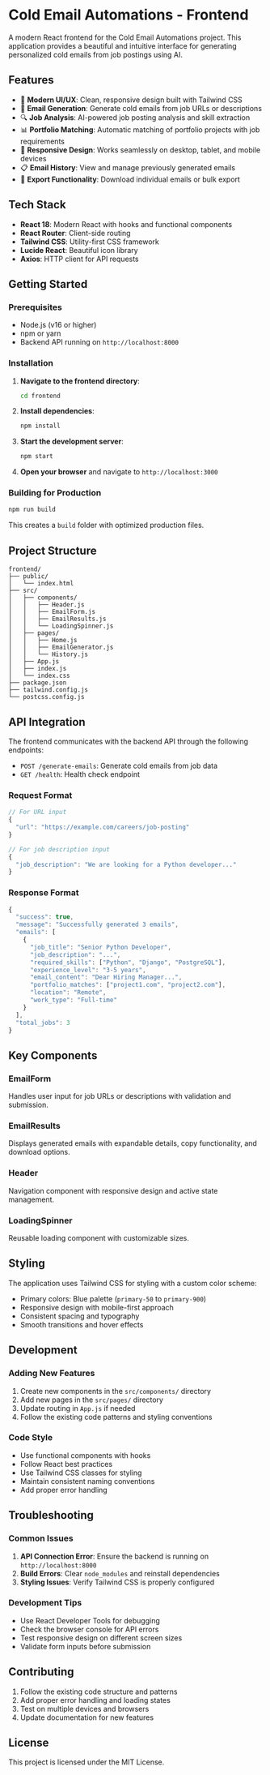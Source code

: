  # Cold Email Automations - Frontend

A modern React frontend for the Cold Email Automations project. This application provides a beautiful and intuitive interface for generating personalized cold emails from job postings using AI.

## Features

- 🎨 **Modern UI/UX**: Clean, responsive design built with Tailwind CSS
- 📝 **Email Generation**: Generate cold emails from job URLs or descriptions
- 🔍 **Job Analysis**: AI-powered job posting analysis and skill extraction
- 📊 **Portfolio Matching**: Automatic matching of portfolio projects with job requirements
- 📱 **Responsive Design**: Works seamlessly on desktop, tablet, and mobile devices
- 📋 **Email History**: View and manage previously generated emails
- 💾 **Export Functionality**: Download individual emails or bulk export

## Tech Stack

- **React 18**: Modern React with hooks and functional components
- **React Router**: Client-side routing
- **Tailwind CSS**: Utility-first CSS framework
- **Lucide React**: Beautiful icon library
- **Axios**: HTTP client for API requests

## Getting Started

### Prerequisites

- Node.js (v16 or higher)
- npm or yarn
- Backend API running on `http://localhost:8000`

### Installation

1. **Navigate to the frontend directory**:
   ```bash
   cd frontend
   ```

2. **Install dependencies**:
   ```bash
   npm install
   ```

3. **Start the development server**:
   ```bash
   npm start
   ```

4. **Open your browser** and navigate to `http://localhost:3000`

### Building for Production

```bash
npm run build
```

This creates a `build` folder with optimized production files.

## Project Structure

```
frontend/
├── public/
│   └── index.html
├── src/
│   ├── components/
│   │   ├── Header.js
│   │   ├── EmailForm.js
│   │   ├── EmailResults.js
│   │   └── LoadingSpinner.js
│   ├── pages/
│   │   ├── Home.js
│   │   ├── EmailGenerator.js
│   │   └── History.js
│   ├── App.js
│   ├── index.js
│   └── index.css
├── package.json
├── tailwind.config.js
└── postcss.config.js
```

## API Integration

The frontend communicates with the backend API through the following endpoints:

- `POST /generate-emails`: Generate cold emails from job data
- `GET /health`: Health check endpoint

### Request Format

```javascript
// For URL input
{
  "url": "https://example.com/careers/job-posting"
}

// For job description input
{
  "job_description": "We are looking for a Python developer..."
}
```

### Response Format

```javascript
{
  "success": true,
  "message": "Successfully generated 3 emails",
  "emails": [
    {
      "job_title": "Senior Python Developer",
      "job_description": "...",
      "required_skills": ["Python", "Django", "PostgreSQL"],
      "experience_level": "3-5 years",
      "email_content": "Dear Hiring Manager...",
      "portfolio_matches": ["project1.com", "project2.com"],
      "location": "Remote",
      "work_type": "Full-time"
    }
  ],
  "total_jobs": 3
}
```

## Key Components

### EmailForm
Handles user input for job URLs or descriptions with validation and submission.

### EmailResults
Displays generated emails with expandable details, copy functionality, and download options.

### Header
Navigation component with responsive design and active state management.

### LoadingSpinner
Reusable loading component with customizable sizes.

## Styling

The application uses Tailwind CSS for styling with a custom color scheme:

- Primary colors: Blue palette (`primary-50` to `primary-900`)
- Responsive design with mobile-first approach
- Consistent spacing and typography
- Smooth transitions and hover effects

## Development

### Adding New Features

1. Create new components in the `src/components/` directory
2. Add new pages in the `src/pages/` directory
3. Update routing in `App.js` if needed
4. Follow the existing code patterns and styling conventions

### Code Style

- Use functional components with hooks
- Follow React best practices
- Use Tailwind CSS classes for styling
- Maintain consistent naming conventions
- Add proper error handling

## Troubleshooting

### Common Issues

1. **API Connection Error**: Ensure the backend is running on `http://localhost:8000`
2. **Build Errors**: Clear `node_modules` and reinstall dependencies
3. **Styling Issues**: Verify Tailwind CSS is properly configured

### Development Tips

- Use React Developer Tools for debugging
- Check the browser console for API errors
- Test responsive design on different screen sizes
- Validate form inputs before submission

## Contributing

1. Follow the existing code structure and patterns
2. Add proper error handling and loading states
3. Test on multiple devices and browsers
4. Update documentation for new features

## License

This project is licensed under the MIT License.